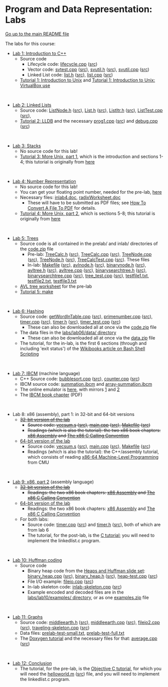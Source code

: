 Program and Data Representation: Labs
=====================================

[Go up to the main README file](../README.html)

The labs for this course:

- [Lab 1: Introduction to C++](lab01/index.html)
    - Source code
        - Lifecycle code: [lifecycle.cpp](lab01/lifecycle.cpp.html) ([src](lab01/lifecycle.cpp))
        - Vector code: [svtest.cpp](lab01/svtest.cpp.html) ([src](lab01/svtest.cpp)), [svutil.h](lab01/svutil.h.html) ([src](lab01/svutil.h)), [svutil.cpp](lab01/svutil.cpp.html) ([src](lab01/svutil.cpp))
        - Linked List code: [list.h](lab01/list.h.html) ([src](lab01/list.h)), [list.cpp](lab01/list.cpp.html) ([src](lab01/list.cpp))
    - [Tutorial 1: Introduction to Unix](../tutorials/01-intro-unix/index.html) and [Tutorial 1: Introduction to Unix: VirtualBox use](../tutorials/01-intro-unix/virtual-box.html)

&nbsp;

- [Lab 2: Linked Lists](lab02/index.html)
    - Source code: [ListNode.h](lab02/ListNode.h.html) ([src](lab02/ListNode.h)), [List.h](lab02/List.h.html) ([src](lab02/List.h)), [ListItr.h](lab02/ListItr.h.html) ([src](lab02/ListItr.h)), [ListTest.cpp](lab02/ListTest.cpp.html) ([src](lab02/ListTest.cpp)),
    - [Tutorial 2: LLDB](../tutorials/02-lldb/index.html) and the necessary [prog1.cpp](../tutorials/02-lldb/prog1.cpp.html) ([src](../tutorials/02-lldb/prog1.cpp)) and [debug.cpp](../tutorials/02-lldb/debug.cpp.html) ([src](../tutorials/02-lldb/debug.cpp))

&nbsp;

- [Lab 3: Stacks](lab03/index.html)
    - No source code for this lab!
    - [Tutorial 3: More Unix, part 1](../tutorials/03-04-more-unix/index.html), which is the introduction and sections 1-4; this tutorial is originally from [here](http://www.ee.surrey.ac.uk/Teaching/Unix/)

&nbsp;

- [Lab 4: Number Representation](lab04/index.html)
    - No source code for this lab!
    - You can get your floating point number, needed for the pre-lab, [here](http://libra.cs.virginia.edu/getfloat.php)
    - Necessary files: [inlab4.doc](lab04/inlab4.doc), [radixWorksheet.doc](lab04/radixWorksheet.doc)
        - These will have to be submitted as PDF files; see [How To Convert A File To PDF](../docs/convert_to_pdf.html) for details.
    - [Tutorial 4: More Unix, part 2](../tutorials/03-04-more-unix/index.html), which is sections 5-8; this tutorial is originally from [here](http://www.ee.surrey.ac.uk/Teaching/Unix/)

&nbsp;

- [Lab 5: Trees](lab05/index.html)
    - Source code is all contained in the prelab/ and inlab/ directories of the [code.zip](lab05/code.zip) file
        - Pre-lab: [TreeCalc.h](lab05/code/prelab/TreeCalc.h.html) ([src](lab05/code/prelab/TreeCalc.h)), [TreeCalc.cpp](lab05/code/prelab/TreeCalc.cpp.html) ([src](lab05/code/prelab/TreeCalc.cpp)), [TreeNode.cpp](lab05/code/prelab/TreeNode.cpp.html) ([src](lab05/code/prelab/TreeNode.cpp)), [TreeNode.h](lab05/code/prelab/TreeNode.h.html) ([src](lab05/code/prelab/TreeNode.h)), [TreeCalcTest.cpp](lab05/code/prelab/TreeCalcTest.cpp.html) ([src](lab05/code/prelab/TreeCalcTest.cpp)).  These files 
        - In-lab: [Makefile](lab05/code/inlab/Makefile.html) ([src](lab05/code/inlab/Makefile)), [avlnode.h](lab05/code/inlab/avlnode.h.html) ([src](lab05/code/inlab/avlnode.h)), [binarynode.h](lab05/code/inlab/binarynode.h.html) ([src](lab05/code/inlab/binarynode.h)), [avltree.h](lab05/code/inlab/avltree.h.html) ([src](lab05/code/inlab/avltree.h)), [avltree.cpp](lab05/code/inlab/avltree.cpp.html) ([src](lab05/code/inlab/avltree.cpp)), [binarysearchtree.h](lab05/code/inlab/binarysearchtree.h.html) ([src](lab05/code/inlab/binarysearchtree.h)), [binarysearchtree.cpp](lab05/code/inlab/binarysearchtree.cpp.html) ([src](lab05/code/inlab/binarysearchtree.cpp)), [tree_test.cpp](lab05/code/inlab/tree_test.cpp.html) ([src](lab05/code/inlab/tree_test.cpp)), [testfile1.txt](lab05/code/inlab/testfile1.txt), [testfile2.txt](lab05/code/inlab/testfile2.txt), [testfile3.txt](lab05/code/inlab/testfile3.txt)
    - [AVL tree worksheet](lab05/avl-worksheet.pdf) for the pre-lab
    - [Tutorial 5: make](../tutorials/05-make/index.html)

&nbsp;

- [Lab 6: Hashing](lab06/index.html)
    - Source code: [getWordInTable.cpp](lab06/code/getWordInTable.cpp.html) ([src](lab06/code/getWordInTable.cpp)), [primenumber.cpp](lab06/code/primenumber.cpp.html) ([src](lab06/code/primenumber.cpp)), [timer.cpp](lab06/code/timer.cpp.html) ([src](lab06/code/timer.cpp)), [timer.h](lab06/code/timer.h.html) ([src](lab06/code/timer.h)), [timer_test.cpp](lab06/code/timer_test.cpp.html) ([src](lab06/code/timer_test.cpp))
        - These can also be downloaded all at once via the [code.zip](lab06/code.zip) file
    - The data files in the [labs/lab06/data/ directory](lab06/data/)
        - These can also be downloaded all at once via the [data.zip](lab06/data.zip) file
    - The tutorial, for the in-lab, is the first 6 sections (through and including 'exit status') of the [Wikibooks article on Bash Shell Scripting](http://en.wikibooks.org/wiki/Bash_Shell_Scripting)

&nbsp;

- [Lab 7: IBCM](lab07/index.html) (machine language)
    - C++ Source code: [bubblesort.cpp](lab07/bubblesort.cpp.html) ([src](lab07/bubblesort.cpp)), [counter.cpp](lab07/counter.cpp.html) ([src](lab07/counter.cpp))
    - IBCM source code: [summation.ibcm](../ibcm/summation.ibcm) and [array-summation.ibcm](../ibcm/array-summation.ibcm)
    - The online emulator is [here](http://www.cs.virginia.edu/~cs216/ibcm), with mirrors [1](http://pegasus.cs.virginia.edu/ibcm/) and [2](http://people.virginia.edu/~asb2t/ibcm/)
    - The [IBCM book chapter](../book/ibcm-chapter.pdf) (PDF)

&nbsp;

- Lab 8: x86 (assembly), part 1: in 32-bit and 64-bit versions
    - ~~[32-bit version of the lab](lab08-32bit/index.html)~~
        - ~~Source code: [vecsum.s](lab08-32bit/vecsum.s.html) ([src](lab08-32bit/vecsum.s)), [main.cpp](lab08-32bit/main.cpp.html) ([src](lab08-32bit/main.cpp)), [Makefile](lab08-32bit/Makefile.html) ([src](lab08-32bit/Makefile))~~
        - ~~Readings (which is also the tutorial): the two x86 book chapters: [x86 Assembly](../book/x86-32bit-asm-chapter.pdf) and [The x86 C Calling Convention](../book/x86-32bit-ccc-chapter.pdf)~~
    - [64-bit version of the lab](lab08-64bit/index.html)
        - Source code: [vecsum.s](lab08-64bit/vecsum.s.html) ([src](lab08-64bit/vecsum.s)), [main.cpp](lab08-64bit/main.cpp.html) ([src](lab08-64bit/main.cpp)), [Makefile](lab08-64bit/Makefile.html) ([src](lab08-64bit/Makefile))
        - Readings (which is also the tutorial): the C++/assembly tutorial, which consists of reading [x86-64 Machine-Level Programming](https://www.cs.cmu.edu/~fp/courses/15213-s07/misc/asm64-handout.pdf) from CMU

&nbsp;

- [Lab 9: x86, part 2](lab09/index.html) (assembly language)
    - ~~[32-bit version of the lab](lab09-32bit/index.html)~~
        - ~~Readings: the two x86 book chapters: [x86 Assembly](../book/x86-32bit-asm-chapter.pdf) and [The x86 C Calling Convention](../book/x86-32bit-ccc-chapter.pdf)~~
    - [64-bit version of the lab](lab09-64bit/index.html)
        - Readings: the two x86 book chapters: [x86 Assembly](../book/x86-64bit-asm-chapter.pdf) and [The x86 C Calling Convention](../book/x86-64bit-ccc-chapter.pdf)
    - For both labs:
        - Source code: [timer.cpp](lab06/code/timer.cpp.html) ([src](lab06/code/timer.cpp)) and  [timer.h](lab06/code/timer.h.html) ([src](lab06/code/timer.h)), both of which are from lab 6
        - The tutorial, for the post-lab, is the [C tutorial](../tutorials/09-c/index.html); you will need to implement the linkedlist.c program.

&nbsp;

- [Lab 10: Huffman coding](lab10/index.html)
    - Source code
        - Binary heap code from the [Heaps and Huffman slide set](../slides/10-heaps-huffman.html): [binary_heap.cpp](../slides/code/10-heaps-huffman/binary_heap.cpp.html) ([src](../slides/code/10-heaps-huffman/binary_heap.cpp)), [binary_heap.h](../slides/code/10-heaps-huffman/binary_heap.h.html) ([src](../slides/code/10-heaps-huffman/binary_heap.h)), [heap-test.cpp](../slides/code/10-heaps-huffman/heap-test.cpp.html) ([src](../slides/code/10-heaps-huffman/heap-test.cpp))
      - File I/O example: [fileio.cpp](lab10/fileio.cpp.html) ([src](lab10/fileio.cpp))
      - In-lab skeleton code: [inlab-skeleton.cpp](lab10/inlab-skeleton.cpp.html) ([src](lab10/inlab-skeleton.cpp))
      - Example encoded and decoded files are in the [labs/lab10/examples/ directory](lab10/examples/), or as one [examples.zip](lab10/examples.zip) file

&nbsp;

- [Lab 11: Graphs](lab11/index.html)
    - Source code: [middleearth.h](lab11/middleearth.h.html) ([src](lab11/middleearth.h)), [middleearth.cpp](lab11/middleearth.cpp.html) ([src](lab11/middleearth.cpp)), [fileio2.cpp](lab11/fileio2.cpp.html) ([src](lab11/fileio2.cpp)), [traveling-skeleton.cpp](lab11/traveling-skeleton.cpp.html) ([src](lab11/traveling-skeleton.cpp))
    - Data files: [prelab-test-small.txt](lab11/prelab-test-small.txt), [prelab-test-full.txt](lab11/prelab-test-full.txt)
    - The [Doxygen tutorial](../tutorials/11-doxygen/index.html) and the necessary files for that: [average.cpp](../tutorials/11-doxygen/average.cpp.html) ([src](../tutorials/11-doxygen/average.cpp))
  
&nbsp;

- [Lab 12: Conclusion](lab12/index.html)
    - The tutorial, for the pre-lab, is the [Objective C tutorial](../tutorials/12-objc/index.html), for which you will need the [helloworld.m](../tutorials/12-objc/helloworld.m.html) ([src](../tutorials/12-objc/helloworld.m)) file, and you will need to implement the linkedlist.c program.
